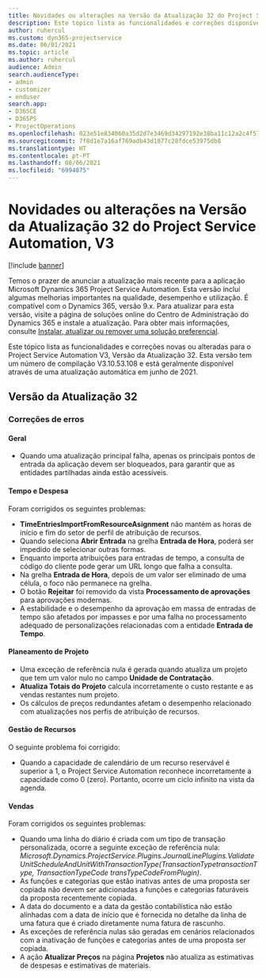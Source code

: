 ```yaml
---
title: Novidades ou alterações na Versão da Atualização 32 do Project Service Automation, V3
description: Este tópico lista as funcionalidades e correções disponíveis no Project Service Automation V3, Versão da Atualização 32, V3.
author: ruhercul
ms.custom: dyn365-projectservice
ms.date: 06/01/2021
ms.topic: article
ms.author: ruhercul
audience: Admin
search.audienceType:
- admin
- customizer
- enduser
search.app:
- D365CE
- D365PS
- ProjectOperations
ms.openlocfilehash: 023e51e834060a35d2d7e3469d34297192e38ba11c12a2c4f57424213aba44ba
ms.sourcegitcommit: 7f8d1e7a16af769adb43d1877c28fdce53975db8
ms.translationtype: HT
ms.contentlocale: pt-PT
ms.lasthandoff: 08/06/2021
ms.locfileid: "6994875"
---
```

# <a name="whats-new-or-changed-in-project-service-automation-update-release-32-v3"></a>Novidades ou alterações na Versão da Atualização 32 do Project Service Automation, V3

[!include [banner](../includes/psa-now-project-operations.md)]

Temos o prazer de anunciar a atualização mais recente para a aplicação Microsoft Dynamics 365 Project Service Automation. Esta versão inclui algumas melhorias importantes na qualidade, desempenho e utilização. É compatível com o Dynamics 365, versão 9.x. Para atualizar para esta versão, visite a página de soluções online do Centro de Administração do Dynamics 365 e instale a atualização. Para obter mais informações, consulte [Instalar, atualizar ou remover uma solução preferencial](/power-platform/admin/install-remove-preferred-solution).

Este tópico lista as funcionalidades e correções novas ou alteradas para o Project Service Automation V3, Versão da Atualização 32. Esta versão tem um número de compilação V3.10.53.108 e está geralmente disponível através de uma atualização automática em junho de 2021.

## <a name="update-release-32"></a>Versão da Atualização 32

### <a name="bug-fixes"></a>Correções de erros

#### <a name="general"></a>Geral

- Quando uma atualização principal falha, apenas os principais pontos de entrada da aplicação devem ser bloqueados, para garantir que as entidades partilhadas ainda estão acessíveis.

#### <a name="time-and-expense"></a>Tempo e Despesa

Foram corrigidos os seguintes problemas:

- **TimeEntriesImportFromResourceAsignment** não mantém as horas de início e fim do setor de perfil de atribuição de recursos.
- Quando seleciona **Abrir Entrada** na grelha **Entrada de Hora**, poderá ser impedido de selecionar outras formas.
- Enquanto importa atribuições para entradas de tempo, a consulta de código do cliente pode gerar um URL longo que falha a consulta.
- Na grelha **Entrada de Hora**, depois de um valor ser eliminado de uma célula, o foco não permanece na grelha.
- O botão **Rejeitar** foi removido da vista **Processamento de aprovações** para aprovações modernas.
- A estabilidade e o desempenho da aprovação em massa de entradas de tempo são afetados por impasses e por uma falha no processamento adequado de personalizações relacionadas com a entidade **Entrada de Tempo**.

#### <a name="project-planning"></a>Planeamento de Projeto

- Uma exceção de referência nula é gerada quando atualiza um projeto que tem um valor nulo no campo **Unidade de Contratação**.
- **Atualiza Totais do Projeto** calcula incorretamente o custo restante e as vendas restantes num projeto.
- Os cálculos de preços redundantes afetam o desempenho relacionado com atualizações nos perfis de atribuição de recursos.

#### <a name="resource-management"></a>Gestão de Recursos

O seguinte problema foi corrigido:

- Quando a capacidade de calendário de um recurso reservável é superior a 1, o Project Service Automation reconhece incorretamente a capacidade como 0 (zero). Portanto, ocorre um ciclo infinito na vista da agenda.

#### <a name="sales"></a>Vendas

Foram corrigidos os seguintes problemas:

- Quando uma linha do diário é criada com um tipo de transação personalizada, ocorre a seguinte exceção de referência nula: *Microsoft.Dynamics.ProjectService.Plugins.JournalLinePlugins.ValidateUnitScheduleAndUnitWithTransactionType(TransactionTypetransactionType, TransactionTypeCode transTypeCodeFromPlugin)*.
- As funções e categorias que estão inativas antes de uma proposta ser copiada não devem ser adicionadas a funções e categorias faturáveis da proposta recentemente copiada.
- A data do documento e a data da gestão contabilística não estão alinhadas com a data de início que é fornecida no detalhe da linha de uma fatura que é criado diretamente numa fatura de rascunho.
- As exceções de referência nulas são geradas em cenários relacionados com a inativação de funções e categorias antes de uma proposta ser copiada.
- A ação **Atualizar Preços** na página **Projetos** não atualiza as estimativas de despesas e estimativas de materiais.
